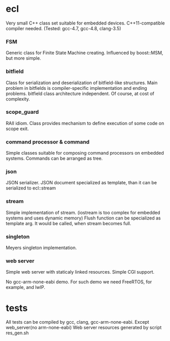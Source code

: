 ecl
===

Very small C++ class set suitable for embedded devices. 
C++11-compatible compiler needed. (Tested: gcc-4.7, gcc-4.8, clang-3.5)

### FSM
Generic class for Finite State Machine creating.
Influenced by boost::MSM, but more simple.

### bitfield
Class for serialization and deserialization of bitfield-like structures.
Main problem in bitfields is compiler-specific implementation and ending problems.
bitfield class architecture independent. Of course, at cost of complexity.

### scope_guard
RAII idiom. Class provides mechanism to define execution of some code on scope exit.

### command processor & command
Simple classes suitable for composing command processors on embedded systems.
Commands can be arranged as tree.

### json
JSON serializer.
JSON document specialized as template, than it can be serialized to ecl::stream

### stream
Simple implementation of stream. (iostream is too complex for embedded systems and uses dynamic memory)
Flush function can be specialized as template arg. It would be called, when stream becomes full.

### singleton
Meyers singleton implementation.

### web server
Simple web server with staticaly linked resources.
Simple CGI support.

No gcc-arm-none-eabi demo. For such demo we need FreeRTOS, for example, and lwIP.

tests
===

All tests can be compiled by gcc, clang, gcc-arm-none-eabi. Except web_server(no arm-none-eabi)
Web server resources generated by script res_gen.sh

